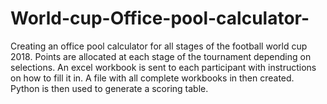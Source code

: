 # World-cup-Office-pool-calculator-
Creating an office pool calculator for all stages of the football world cup 2018. 
Points are allocated at each stage of the tournament depending on selections. 
An excel workbook is sent to each participant with instructions on how to fill it in. 
A file with all complete workbooks in then created.
Python is then used to generate a scoring table.
